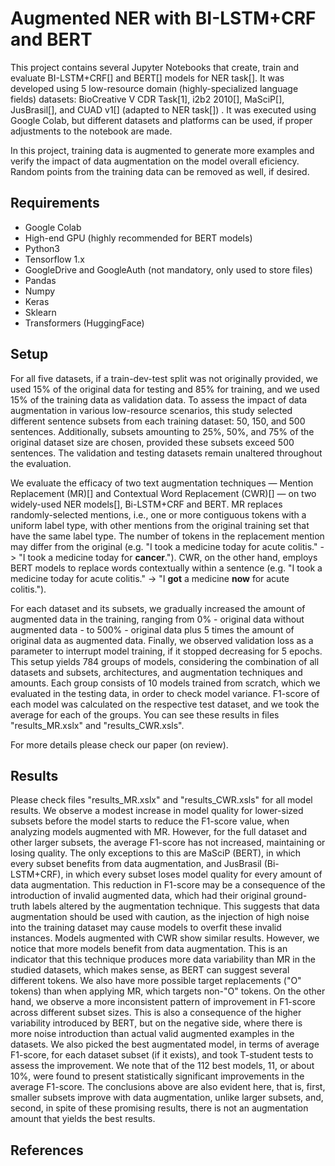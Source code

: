 # Augmented NER with BI-LSTM+CRF and BERT

This project contains several Jupyter Notebooks that create, train and evaluate BI-LSTM+CRF[] and BERT[] models for NER task[]. It was developed using 5 low-resource domain (highly-specialized language fields) datasets:  BioCreative V CDR Task[1], i2b2 2010[], MaSciP[], JusBrasil[], and CUAD v1[] (adapted to NER task[]) . It was executed using Google Colab, but different datasets and platforms can be used, if proper adjustments to the notebook are made.

In this project, training data is augmented to generate more examples and verify the impact of data augmentation on the model overall eficiency. Random points from the training data can be removed as well, if desired.

## Requirements

- Google Colab
- High-end GPU (highly recommended for BERT models)
- Python3
- Tensorflow 1.x
- GoogleDrive and GoogleAuth (not mandatory, only used to store files)
- Pandas
- Numpy
- Keras
- Sklearn
- Transformers (HuggingFace)

## Setup

For all five datasets, if a train-dev-test split was not originally provided, we used 15% of the original data for testing and 85% for training, and we used 15% of the training data as validation data. To assess the impact of data augmentation in various low-resource scenarios, this study selected different sentence subsets from each training dataset: 50, 150, and 500 sentences. Additionally, subsets amounting to 25%, 50%, and 75% of the original dataset size are chosen, provided these subsets exceed 500 sentences. The validation and testing datasets remain unaltered throughout the evaluation.

We evaluate the efficacy of two text augmentation techniques — Mention Replacement (MR)[] and Contextual Word Replacement (CWR)[] — on two widely-used NER models[], Bi-LSTM+CRF and BERT. MR replaces randomly-selected mentions, i.e., one or more contiguous tokens with a uniform label type, with other mentions from the original training set that have the same label type. The number of tokens in the replacement mention may differ from the original (e.g. "I took a medicine today for acute colitis." -> "I took a medicine today for **cancer**."). CWR, on the other hand, employs BERT models to replace words contextually within a sentence (e.g. "I took a medicine today for acute colitis." -> "I **got** a medicine **now** for acute colitis.").
 
For each dataset and its subsets, we gradually increased the amount of augmented data in the training, ranging from 0% - original data without augmented data - to 500% - original data plus 5 times the amount of original data as augmented data. Finally, we observed validation loss as a parameter to interrupt model training, if it stopped decreasing for 5 epochs. This setup yields 784 groups of models, considering the combination of all datasets and subsets, architectures, and augmentation techniques and amounts. Each group consists of 10 models trained from scratch, which we evaluated in the testing data, in order to check model variance. F1-score of each model was calculated on the respective test dataset, and we took the average for each of the groups. You can see these results in files "results_MR.xslx" and "results_CWR.xsls".

For more details please check our paper (on review).

## Results

Please check files "results_MR.xslx" and "results_CWR.xsls" for all model results. We observe a modest increase in model quality for lower-sized subsets before the model starts to reduce the F1-score value, when analyzing models augmented with MR. However, for the full dataset and other larger subsets, the average F1-score has not increased, maintaining or losing quality. The only exceptions to this are MaSciP (BERT), in which every subset benefits from data augmentation, and JusBrasil (Bi-LSTM+CRF), in which every subset loses model quality for every amount of data augmentation. This reduction in F1-score may be a consequence of the introduction of invalid augmented data, which had their original ground-truth labels altered by the augmentation technique. This suggests that data augmentation should be used with caution, as the injection of high noise into the training dataset may cause models to overfit these invalid instances.
Models augmented with CWR show similar results. However, we notice that more models benefit from data augmentation. This is an indicator that this technique produces more data variability than MR in the studied datasets, which makes sense, as BERT can suggest several different tokens. We also have more possible target replacements ("O" tokens) than when applying MR, which targets non-"O" tokens. On the other hand, we observe a more inconsistent pattern of improvement in F1-score across different subset sizes. This is also a consequence of the higher variability introduced by BERT, but on the negative side, where there is more noise introduction than actual valid augmented examples in the datasets.
We also picked the best augmentated model, in terms of average F1-score, for each dataset subset (if it exists), and took T-student tests to assess the improvement. We note that of the 112 best models, 11, or about 10%, were found to present statistically significant improvements in the average F1-score. The conclusions above are also evident here, that is, first, smaller subsets improve with data augmentation, unlike larger subsets, and, second, in spite of these promising results, there is not an augmentation amount that yields the best results.

## References
